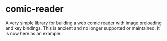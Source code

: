 # comic-reader

A very simple library for building a web comic reader with image preloading and key bindings. This is ancient and no longer supported or maintained. It is now here as an example.
